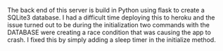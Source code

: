 The back end of this server is build in Python using flask to create a SQLite3 database. 
I had a difficult time deploying this to heroku and the issue turned out to be during the initialization two commands with the DATABASE were creating a race condition that was causing the app to crash. I fixed this by simply adding a sleep timer in the initialize method.
